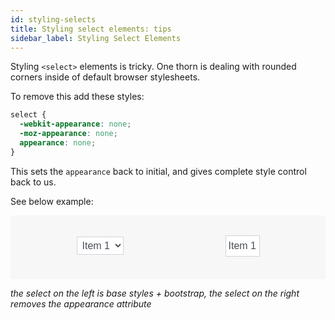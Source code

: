 ```yaml
---
id: styling-selects
title: Styling select elements: tips
sidebar_label: Styling Select Elements
---
```


Styling `<select>` elements is tricky. One thorn is dealing with rounded corners inside of default browser stylesheets.

To remove this add these styles:
```css
select {
  -webkit-appearance: none;
  -moz-appearance: none;
  appearance: none;
}
```
This sets the `appearance` back to initial, and gives complete style control back to us.

See below example:
<style>
  select {
    display: block;
    width: auto;
    padding: 0.375rem 0.75rem;
    font-size: 1rem;
    line-height: 1.5;
    color: #495057;
    background-color: #fff;
    background-clip: padding-box;
    border: 1px solid #ced4da;
    margin-bottom: .25rem;
    transition: border-color 0.15s ease-in-out, box-shadow 0.15s ease-in-out;
    padding: .25rem;
  }
  select.styled {
    -webkit-appearance: none;
    -moz-appearance: none;
    appearance: none;
  }
  .container-light {
    background-color: #f7f7f7;
    padding: 2rem 1.5rem;
    display: flex;
    align-items:center;
    justify-content: space-around;
  }
</style>
<div class="container-light">
  <select>
    <option>Item 1</option>
  </select>
  <select class="styled">
    <option>Item 1</option>
  </select>
</div>  

*the select on the left is base styles + bootstrap, the select on the right removes the appearance attribute*
